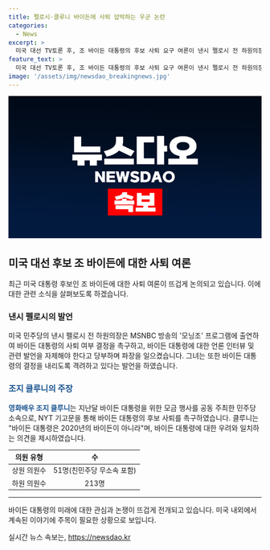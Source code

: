 ```yaml
---
title: 펠로시·클루니 바이든에 사퇴 압박하는 우군 논란
categories:
  - News
excerpt: >
  미국 대선 TV토론 후, 조 바이든 대통령의 후보 사퇴 요구 여론이 낸시 펠로시 전 하원의장과 할리우드 배우 클루니의 발언으로 확산되고 있다. 펠로시는 바이든이 출마 여부를 내리도록 격려하고, 바이든의 인터뷰와 발언을 자제하라고 당부했으며, NYT에 자신의 발언이 재선 출마 촉구라는 해석이 잘못됐다고 해명했다. 클루니는 바이든의 후보직 사퇴를 촉구하며, 바이든의 능력에 대한 우려를 나타냈다. 현재 8명의 의원이 바이든의 후보직 사퇴를 요구하고 있지만, 바이든은 전반적으로 강력한 민주당 의원들의 지지를 받고 있다.
feature_text: >
  미국 대선 TV토론 후, 조 바이든 대통령의 후보 사퇴 요구 여론이 낸시 펠로시 전 하원의장과 할리우드 배우 클루니의 발언으로 확산되고 있다. 펠로시는 바이든이 출마 여부를 내리도록 격려하고, 바이든의 인터뷰와 발언을 자제하라고 당부했으며, NYT에 자신의 발언이 재선 출마 촉구라는 해석이 잘못됐다고 해명했다. 클루니는 바이든의 후보직 사퇴를 촉구하며, 바이든의 능력에 대한 우려를 나타냈다. 현재 8명의 의원이 바이든의 후보직 사퇴를 요구하고 있지만, 바이든은 전반적으로 강력한 민주당 의원들의 지지를 받고 있다.
image: '/assets/img/newsdao_breakingnews.jpg'
---
```


<p><img src="/assets/img/newsdao_breakingnews.jpg" alt="cryptoinkorea 속보" /></p>

<h2 data-ke-size="size26">미국 대선 후보 조 바이든에 대한 사퇴 여론</h2>

<p data-ke-size="size16">최근 미국 대통령 후보인 조 바이든에 대한 사퇴 여론이 뜨겁게 논의되고 있습니다. 이에 대한 관련 소식을 살펴보도록 하겠습니다.</p>

<h3 data-ke-size="size24">낸시 펠로시의 발언</h3>

<p data-ke-size="size16">미국 민주당의 낸시 펠로시 전 하원의장은 MSNBC 방송의 '모닝조' 프로그램에 출연하여 바이든 대통령의 사퇴 여부 결정을 촉구하고, 바이든 대통령에 대한 언론 인터뷰 및 관련 발언을 자제해야 한다고 당부하며 파장을 일으켰습니다. 그녀는 또한 바이든 대통령의 결정을 내리도록 격려하고 있다는 발언을 하였습니다.</p>

<h3 data-ke-size="size24"><span style="color: #1a5490;">조지 클루니의 주장</span></h3>

<p data-ke-size="size16"><b><span style="color: #1a5490;">영화배우 조지 클루니</span></b>는 지난달 바이든 대통령을 위한 모금 행사를 공동 주최한 민주당 소속으로, NYT 기고문을 통해 바이든 대통령의 후보 사퇴를 촉구하였습니다. 클루니는 "바이든 대통령은 2020년의 바이든이 아니라"며, 바이든 대통령에 대한 우려와 일치하는 의견을 제시하였습니다.</p>

<table>
<thead>
<tr>
<th style="text-align: center;">의원 유형</th>
<th style="text-align: center;">수</th>
</tr>
</thead>
<tbody>
<tr>
<td style="text-align: center;">상원 의원수</td>
<td style="text-align: center;">51명(친민주당 무소속 포함)</td>
</tr>
<tr>
<td style="text-align: center;">하원 의원수</td>
<td style="text-align: center;">213명</td>
</tr>
</tbody>
</table>

<hr>

<p data-ke-size="size16">바이든 대통령의 미래에 대한 관심과 논쟁이 뜨겁게 전개되고 있습니다. 미국 내외에서 계속된 이야기에 주목이 필요한 상황으로 보입니다.</p>
실시간 뉴스 속보는, <a href="https://newsdao.kr" rel="dofollow">https://newsdao.kr</a>


